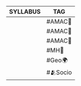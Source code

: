 
| SYLLABUS | **TAG**  |
| -------- | -------- |
|          | #AMAC🧓  |
|          | #AMAC🧓  |
|          | #AMAC🧓  |
|          | #MH🥳    |
|          | #Geo🌍   |
|          | #🫂Socio |

